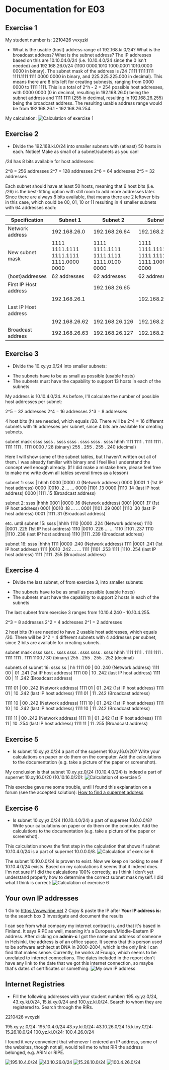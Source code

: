 # Documentation for E03

## Exercise 1

My student number is:
2210426
vvxyzki

* What is the usable (host) address range of 192.168.ki.0/24? What is the broadcast address? What is the subnet address?
The IP addresses based on this are 10.10.04.0/24 (i.e. 10.10.4.0/24 since the 0 isn't needed) and 192.168.26.0/24 (1100 0000.1010 1000.0001 1010.0000 0000 in binary).
The subnet mask of the address is /24 (1111 1111.1111 1111.1111 1111.0000 0000 in binary, and 225.225.225.000 in decimal). This means there are 8 bits left for creating subnests, ranging from 0000 0000 to 1111 1111. This is a total of 2^h - 2 = 254 possible host addresses, with 0000 0000 (0 in decimal, resulting in 192.168.26.0) being the subnet address and 1111 1111 (255 in decimal, resulting in 192.168.26.255) being the broadcast address. The resulting usable address range would be from 192.168.26.1 - 192.168.26.254.

My calculation:
![Calculation of exercise 1](/documentation/E03/exercise1.jpeg)


## Exercise 2

* Divide the 192.168.ki.0/24 into smaller subnets with (atleast) 50 hosts in each. Notice! Make as small of a subnet/subnets as you can!

/24 has 8 bits available for host addresses:

2^8 = 256 addresses
2^7 = 128 addresses
2^6 = 64 addresses
2^5 = 32 addresses

Each subnet should have at least 50 hosts, meaning that 6 host bits (i.e. /26) is the best-fitting option with still room to add more addresses later. Since there are always 8 bits available, that means there are 2 leftover bits in this case, which could be 00, 01, 10 or 11 resulting in 4 smaller subnets with 64 addresses each:



|**Specification**     |               **Subnet 1**            |               **Subnet 2**            |               **Subnet 3**            |               **Subnet 4**            |
| -------------------- | ------------------------------------- | ------------------------------------- | ------------------------------------- | ------------------------------------- |
| Network address      |               192.168.26.0            |               192.168.26.64           |               192.168.26.128          |               192.168.26.192          |
| New subnet mask      |1111 1111.1111 1111.1111 1111.0000 0000|1111 1111.1111 1111.1111 1111.0100 0000|1111 1111.1111 1111.1111 1111.1000 0000|1111 1111.1111 1111.1111 1111.1100 0000|
| (host)addresses      |              62 addresses             |              62 addresses             |              62 addresses             |              62 addresses             |
| First IP Host address|                                       |               192.168.26.65           |                                       |                                       |
|     |              192.168.26.1             |                                       |              192.168.26.129           |              192.168.26.193           |
| Last IP Host address |                                       |                                       |                                       |                                       |
|    |              192.168.26.62            |               192.168.26.126          |              192.168.26.190           |              192.168.26.254           |
|Broadcast address|              192.168.26.63            |               192.168.26.127          |              192.168.26.191           |              192.168.26.255           |




## Exercise 3

* Divide the 10.xy.yz.0/24 into smaller subnets:
- The subnets have to be as small as possible (usable hosts)
- The subnets must have the capability to support 13 hosts in each of the subnets

My address is 10.10.4.0/24. As before, I'll calculate the number of possible host addresses per subnet:

2^5 = 32 addresses
2^4 = 16 addresses
2^3 = 8 addresses

4 host bits (h) are needed, which equals /28. There will be 2^4 = 16 different subnets with 16 addresses per subnet, since 4 bits are available for creating subnets.

subnet mask
ssss ssss . ssss ssss . ssss ssss . ssss hhhh
1111 1111 . 1111 1111 . 1111 1111 . 1111 0000 / 28 (binary)
   255    .    255    .    255    . 240            (decimal)
   
   
Here I will show some of the subnet tables, but I haven't written out all of them. I was already familiar with binary and I feel like I understand the concept well enough already.
(If I did make a mistake here, please feel free to make me write down all tables several times as a lesson)

subnet 1:
ssss | hhhh
0000 |0000   .0 (Network address)
0000 |0001   .1 (1st IP host address)
0000 |0010   .2
...
...
0000 |1101   .13
0000 |1110   .14 (last IP host address)
0000 |1111   .15 (Broadcast address)


subnet 2:
ssss |hhhh
0001 |0000   .16 (Network address)
0001 |0001   .17 (1st IP host address)
0001 |0010   .18
...
...
0001 |1101   .29
0001 |1110   .30 (last IP host address)
0001 |1111   .31 (Broadcast address)

etc. until
subnet 15:
ssss |hhhh
1110 |0000   .224 (Network address)
1110 |0001   .225 (1st IP host address)
1110 |0010   .226
...
...
1110 |1101   .237
1110 |1110   .238 (last IP host address)
1110 |1111   .239 (Broadcast address)

subnet 16:
ssss |hhhh
1111 |0000   .240 (Network address)
1111 |0001   .241 (1st IP host address)
1111 |0010   .242
...
...
1111 |1101   .253
1111 |1110   .254 (last IP host address)
1111 |1111   .255 (Broadcast address)



## Exercise 4

* Divide the last subnet, of from exercise 3, into smaller subnets:
- The subnets have to be as small as possible (usable hosts)
- The subnets must have the capability to support 2 hosts in each of the subnets


The last subnet from exercise 3 ranges from 10.10.4.240 - 10.10.4.255.

2^3 = 8 addresses
2^2 = 4 addresses
2^1 = 2 addresses


2 host bits (h) are needed to have 2 usable host addresses, which equals /30. There will be 2^2 = 4 different subnets with 4 addresses per subnet, since 2 bits are available for creating subnets.

subnet mask
ssss ssss . ssss ssss . ssss ssss . ssss hhhh
1111 1111 . 1111 1111 . 1111 1111 . 1111 1100 / 30 (binary)
   255    .    255    .    255    . 252            (decimal)
   


subnets of subnet 16:
ssss ss | hh
1111 00 | 00   .240 (Network address)
1111 00 | 01   .241 (1st IP host address)
1111 00 | 10   .242 (last IP host address)
1111 00 | 11   .242 (Broadcast address)

1111 01 | 00   .242 (Network address)
1111 01 | 01   .242 (1st IP host address)
1111 01 | 10   .242 (last IP host address)
1111 01 | 11   .242 (Broadcast address)

1111 10 | 00   .242 (Network address)
1111 10 | 01   .242 (1st IP host address)
1111 10 | 10   .242 (last IP host address)
1111 10 | 11   .242 (Broadcast address)

1111 11 | 00   .242 (Network address)
1111 11 | 01   .242 (1st IP host address)
1111 11 | 10   .254 (last IP host address)
1111 11 | 11   .255 (Broadcast address)



## Exercise 5

* Is subnet 10.xy.yz.0/24 a part of the supernet 10.xy.16.0/20? Write your calculations on paper or do them on the computer. Add the calculations to the documentation (e.g. take a picture of the paper or screenshot).

My conclusion is that subnet 10.xy.yz.0/24 (10.10.4.0/24) is indeed a part of supernet 10.xy.16.0/20 (10.10.16.0/20):
![Calculation of exercise 5](/documentation/E03/exercise5.jpeg)

This exercise gave me some trouble, until I found this explanation on a forum (see the accepted solution): [How to find a supernet address](https://community.cisco.com/t5/routing/how-to-find-supernet-address/td-p/3014963)


## Exercise 6

* Is subnet 10.xy.yz.0/24 (10.10.4.0/24) a part of supernet 10.0.0.0/8? Write your calculations on paper or do them on the computer. Add the calculations to the documentation (e.g. take a picture of the paper or screenshot).


This calculation shows the first step in the calculation that shows if subnet 10.10.4.0/24 is a part of supernet 10.0.0.0/8. 
![Calculation of exercise 6](/documentation/E03/exercise6a.jpeg)


The subnet 10.10.0.0/24 is proven to exist. Now we keep on looking to see if 10.10.4.0/24 exists. Based on my calculations it seems that it indeed does. I'm not sure if I did the calculations 100% correctly, as I think I don't yet understand properly how to determine the correct subnet mask myself. I did what I think is correct:
![Calculation of exercise 6](/documentation/E03/exercise6b.jpeg)


## Your own IP addresses

1 Go to https://www.ripe.net
2 Copy & paste the IP after __Your IP address is:__ to the search box
3 Investigate and document the results

I can see from what company my internet contract is, and that it's based in Finland. It says RIPE as well, meaning it's a European/Middle-Eastern IP address. After clicking on __admin-c__ I got the name and address of someone in Helsinki, the address is of an office space. It seems that this person used to be software architect at DNA in 2000-2004, which is the only link I can find that makes sense. Currently, he works at Fruugo, which seems to be unrelated to internet connections. The dates included in the report don't have any link to the date that we got this internet connection, so maybe that's dates of certificates or something:
![My own IP address](/documentation/E03/IP_address_results.png)


## Internet Registries

* Fill the following addresses with your student number: 195.xy.yz.0/24, 43.xy.ki.0/24, 15.ki.xy.0/24 and 100.yz.ki.0/24. Search to whom they are registered to. Search through the RIRs.

2210426
vvxyzki

195.xy.yz.0/24: 195.10.4.0/24
43.xy.ki.0/24: 43.10.26.0/24
15.ki.xy.0/24: 15.26.10.0/24
100.yz.ki.0/24: 100.4.26.0/24

I found it very convenient that whenever I entered an IP address, some of the websites, though not all, would tell me to what RIR the address belonged, e.g. ARIN or RIPE.

![195.10.4.0/24](/documentation/E03/uk_IP_address.png)
![43.10.26.0/24](/documentation/E03/singapore_IP_address.png)
![15.26.10.0/24](/documentation/E03/california_IP_address.png)
![100.4.26.0/24](/documentation/E03/virginia_IP_address.png)